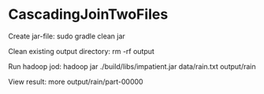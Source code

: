 # CascadingJoinTwoFiles

Create jar-file: sudo gradle clean jar

Clean existing output directory: rm -rf output

Run hadoop jod: hadoop jar ./build/libs/impatient.jar data/rain.txt output/rain

View result: more output/rain/part-00000